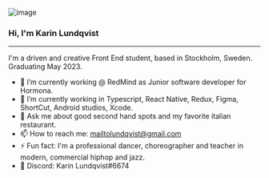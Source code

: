 ![image](https://user-images.githubusercontent.com/91525357/156415318-4977b691-2fd2-4779-85af-7b1e7dd0825e.png)

### Hi, I'm Karin Lundqvist
---
I'm a driven and creative Front End student, based in Stockholm, Sweden. Graduating May 2023.




- 🔭 I’m currently working @ RedMind as Junior software developer for Hormona.
- 🌱 I’m currently working in Typescript, React Native, Redux, Figma, ShortCut, Android studios, Xcode.
- 💬 Ask me about good second hand spots and my favorite italian restaurant.
- 📫 How to reach me: mailtolundqvist@gmail.com
- ⚡ Fun fact: I'm a professional dancer, choreographer and teacher in modern, commercial hiphop and jazz.
- 👾 Discord: Karin Lundqvist#6674
